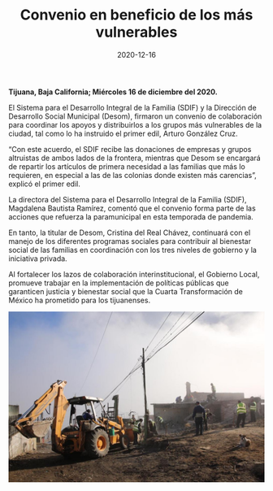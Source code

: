 ﻿---
layout: blog
title:  "Convenio en beneficio de los más vulnerables"
date:   2020-12-16
categories: tijuana
permalink: /:categories/:title:output_ext
image: /img/cnr/2020-12-16-convenio-en.jpeg
alt: "Convenio en beneficio de los más vulnerables"
autor: 
---


**Tijuana, Baja California; Miércoles 16 de  diciembre del 2020.**


El Sistema para el Desarrollo Integral de la Familia (SDIF) y la Dirección de Desarrollo Social Municipal (Desom), firmaron un convenio de colaboración para coordinar los apoyos y distribuirlos a los grupos más vulnerables de la ciudad, tal como lo ha instruido el primer edil, Arturo González Cruz.


“Con este acuerdo, el SDIF recibe las donaciones de empresas y grupos altruistas de ambos lados de la frontera, mientras que Desom se encargará de repartir los artículos de primera necesidad a las familias que más lo requieren, en especial a las de las colonias donde existen más carencias”, explicó el primer edil.


La directora del Sistema para el Desarrollo Integral de la Familia (SDIF), Magdalena Bautista Ramírez, comentó que el convenio forma parte de las acciones que refuerza la paramunicipal en esta temporada de pandemia.


En tanto, la titular de Desom, Cristina del Real Chávez, continuará con el manejo de los diferentes programas sociales para contribuir al bienestar social de las familias en coordinación con los tres niveles de gobierno y la iniciativa privada. 


Al fortalecer los lazos de colaboración interinstitucional, el Gobierno Local, promueve trabajar en la implementación de políticas públicas que garanticen justicia y bienestar social que la Cuarta Transformación de México ha prometido para los tijuanenses.

<div id="carouselExampleSlidesOnly" class="carousel slide" data-ride="carousel">
  <div class="carousel-inner">
    <div class="carousel-item active">
       <img class="d-block w-100" src="/img/cnr/2020-12-16-convenio-en.jpeg" loading="lazy"  alt="Convenio en beneficio de los más vulnerables">
    </div>
  </div>
</div>